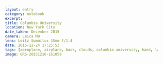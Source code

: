 ```yaml
--- 
layout: entry
category: notebook
excerpt:
title: Columbia University
location: New York City
date_taken: December 2015
camera: Leica M9
lens: Leitz Summilux 35mm f/1.4
date: 2015-12-24 17:25:53
tags: [aeroplane, airplane, back, clouds, columbia university, hand, landscape, laurel, mater, statue]
image: GRS-20151216-161059
---
```

